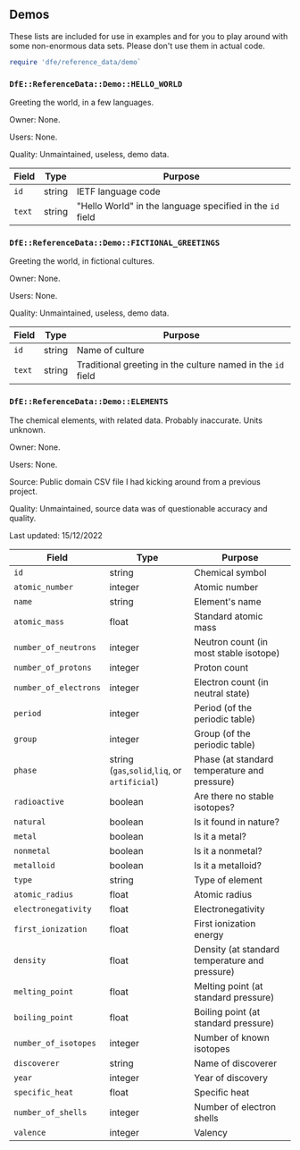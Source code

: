 ## Demos

These lists are included for use in examples and for you to play around with some non-enormous data sets. Please don't use them in actual code.

```ruby
require 'dfe/reference_data/demo`
```

### `DfE::ReferenceData::Demo::HELLO_WORLD`

Greeting the world, in a few languages.

Owner: None.

Users: None.

Quality: Unmaintained, useless, demo data.

| Field | Type | Purpose |
|---|---|---|
| `id` | string | IETF language code |
| `text` | string | "Hello World" in the language specified in the `id` field |

### `DfE::ReferenceData::Demo::FICTIONAL_GREETINGS`

Greeting the world, in fictional cultures.

Owner: None.

Users: None.

Quality: Unmaintained, useless, demo data.

| Field | Type | Purpose |
|---|---|---|
| `id` | string | Name of culture |
| `text` | string | Traditional greeting in the culture named in the `id` field |

### `DfE::ReferenceData::Demo::ELEMENTS`

The chemical elements, with related data. Probably inaccurate. Units unknown.

Owner: None.

Users: None.

Source: Public domain CSV file I had kicking around from a previous project.

Quality: Unmaintained, source data was of questionable accuracy and quality.

Last updated: 15/12/2022

| Field | Type | Purpose |
|---|---|---|
| `id` | string | Chemical symbol |
| `atomic_number` | integer | Atomic number |
| `name` | string | Element's name |
| `atomic_mass` | float | Standard atomic mass |
| `number_of_neutrons` | integer | Neutron count (in most stable isotope) |
| `number_of_protons` | integer | Proton count |
| `number_of_electrons` | integer | Electron count (in neutral state) |
| `period` | integer | Period (of the periodic table) |
| `group` | integer | Group (of the periodic table) |
| `phase` | string (`gas`,`solid`,`liq`, or `artificial`) | Phase (at standard temperature and pressure) |
| `radioactive` | boolean | Are there no stable isotopes? |
| `natural` | boolean | Is it found in nature? |
| `metal` | boolean | Is it a metal? |
| `nonmetal` | boolean | Is it a nonmetal? |
| `metalloid`| boolean | Is it a metalloid? |
| `type` | string | Type of element |
| `atomic_radius` | float | Atomic radius |
| `electronegativity` | float | Electronegativity |
| `first_ionization` | float | First ionization energy |
| `density` | float | Density (at standard temperature and pressure) |
| `melting_point` | float | Melting point (at standard pressure) |
| `boiling_point` | float | Boiling point (at standard pressure) |
| `number_of_isotopes` | integer | Number of known isotopes |
| `discoverer` | string | Name of discoverer |
| `year` | integer | Year of discovery |
| `specific_heat` | float | Specific heat |
| `number_of_shells` | integer | Number of electron shells |
| `valence` | integer | Valency |
